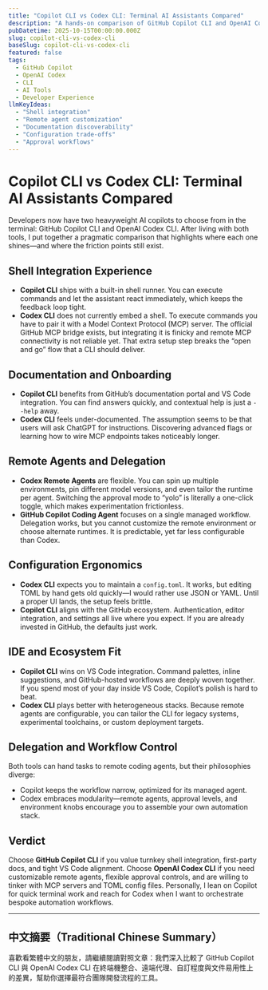 ```yaml
---
title: "Copilot CLI vs Codex CLI: Terminal AI Assistants Compared"
description: "A hands-on comparison of GitHub Copilot CLI and OpenAI Codex CLI across shell integration, remote agents, configuration, and documentation experience."
pubDatetime: 2025-10-15T00:00:00.000Z
slug: copilot-cli-vs-codex-cli
baseSlug: copilot-cli-vs-codex-cli
featured: false
tags:
  - GitHub Copilot
  - OpenAI Codex
  - CLI
  - AI Tools
  - Developer Experience
llmKeyIdeas:
  - "Shell integration"
  - "Remote agent customization"
  - "Documentation discoverability"
  - "Configuration trade-offs"
  - "Approval workflows"
---
```


# Copilot CLI vs Codex CLI: Terminal AI Assistants Compared

Developers now have two heavyweight AI copilots to choose from in the terminal: GitHub Copilot CLI and OpenAI Codex CLI. After living with both tools, I put together a pragmatic comparison that highlights where each one shines—and where the friction points still exist.

## Shell Integration Experience

- **Copilot CLI** ships with a built-in shell runner. You can execute commands and let the assistant react immediately, which keeps the feedback loop tight.
- **Codex CLI** does not currently embed a shell. To execute commands you have to pair it with a Model Context Protocol (MCP) server. The official GitHub MCP bridge exists, but integrating it is finicky and remote MCP connectivity is not reliable yet. That extra setup step breaks the “open and go” flow that a CLI should deliver.

## Documentation and Onboarding

- **Copilot CLI** benefits from GitHub’s documentation portal and VS Code integration. You can find answers quickly, and contextual help is just a `--help` away.
- **Codex CLI** feels under-documented. The assumption seems to be that users will ask ChatGPT for instructions. Discovering advanced flags or learning how to wire MCP endpoints takes noticeably longer.

## Remote Agents and Delegation

- **Codex Remote Agents** are flexible. You can spin up multiple environments, pin different model versions, and even tailor the runtime per agent. Switching the approval mode to “yolo” is literally a one-click toggle, which makes experimentation frictionless.
- **GitHub Copilot Coding Agent** focuses on a single managed workflow. Delegation works, but you cannot customize the remote environment or choose alternate runtimes. It is predictable, yet far less configurable than Codex.

## Configuration Ergonomics

- **Codex CLI** expects you to maintain a `config.toml`. It works, but editing TOML by hand gets old quickly—I would rather use JSON or YAML. Until a proper UI lands, the setup feels brittle.
- **Copilot CLI** aligns with the GitHub ecosystem. Authentication, editor integration, and settings all live where you expect. If you are already invested in GitHub, the defaults just work.

## IDE and Ecosystem Fit

- **Copilot CLI** wins on VS Code integration. Command palettes, inline suggestions, and GitHub-hosted workflows are deeply woven together. If you spend most of your day inside VS Code, Copilot’s polish is hard to beat.
- **Codex CLI** plays better with heterogeneous stacks. Because remote agents are configurable, you can tailor the CLI for legacy systems, experimental toolchains, or custom deployment targets.

## Delegation and Workflow Control

Both tools can hand tasks to remote coding agents, but their philosophies diverge:

- Copilot keeps the workflow narrow, optimized for its managed agent.
- Codex embraces modularity—remote agents, approval levels, and environment knobs encourage you to assemble your own automation stack.

## Verdict

Choose **GitHub Copilot CLI** if you value turnkey shell integration, first-party docs, and tight VS Code alignment. Choose **OpenAI Codex CLI** if you need customizable remote agents, flexible approval controls, and are willing to tinker with MCP servers and TOML config files. Personally, I lean on Copilot for quick terminal work and reach for Codex when I want to orchestrate bespoke automation workflows.

---

## 中文摘要（Traditional Chinese Summary）

喜歡看繁體中文的朋友，請繼續閱讀對照文章：我們深入比較了 GitHub Copilot CLI 與 OpenAI Codex CLI 在終端機整合、遠端代理、自訂程度與文件易用性上的差異，幫助你選擇最符合團隊開發流程的工具。
